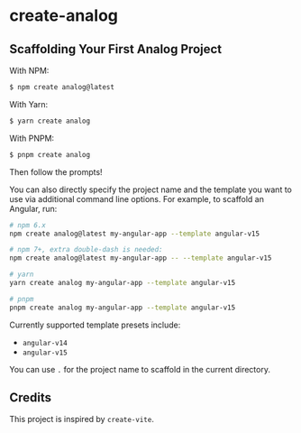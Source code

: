 # create-analog

## Scaffolding Your First Analog Project

With NPM:

```bash
$ npm create analog@latest
```

With Yarn:

```bash
$ yarn create analog
```

With PNPM:

```bash
$ pnpm create analog
```

Then follow the prompts!

You can also directly specify the project name and the template you want to use via additional command line options. For example, to scaffold an Angular, run:

```bash
# npm 6.x
npm create analog@latest my-angular-app --template angular-v15

# npm 7+, extra double-dash is needed:
npm create analog@latest my-angular-app -- --template angular-v15

# yarn
yarn create analog my-angular-app --template angular-v15

# pnpm
pnpm create analog my-angular-app --template angular-v15
```

Currently supported template presets include:

- `angular-v14`
- `angular-v15`

You can use `.` for the project name to scaffold in the current directory.

## Credits

This project is inspired by `create-vite`.
